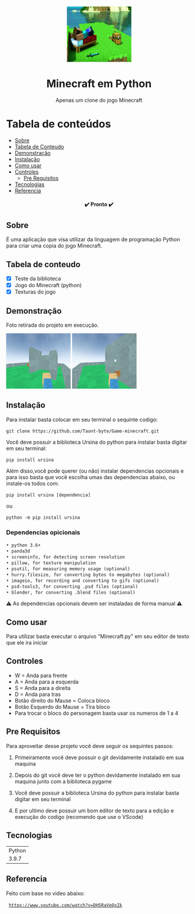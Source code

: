 <p align="center">
  <a href="https://unform.dev">
    <img src="img/Logo.png" height="150" width="175" alt="Unform" />
  </a>
</p>
<h1 align="center">Minecraft em Python</h1> 

<p align="center">Apenas um clone do jogo Minecraft</p>

Tabela de conteúdos
=================
<!--ts-->
   * [Sobre](#Sobre)
   * [Tabela de Conteudo](#tabela-de-conteudo)
   * [Demonstração](#Demonstração)
   * [Instalação](#Instalação)
   * [Como usar](#como-usar)
   * [Controles](#Controles)
      * [Pre Requisitos](#pre-requisitos)
   * [Tecnologias](#tecnologias)
   * [Referencia](#Referencia)
<!--te-->

<h4 align="center"> 
	✔️  Pronto  ✔️
</h4>

## Sobre

É uma aplicação que visa utilizar da linguagem de programação Python para criar uma copia do jogo Minecraft.

## Tabela de conteudo 

- [x] Teste da biblioteca
- [x] Jogo do Minecraft (python)
- [x] Texturas do jogo

## Demonstração 

Foto retirada do projeto em execução.

<img src="img/foto1.png" height="150" width="175" alt="Unform" />

<img src="img/foto2.png" height="150" width="175" alt="Unform" />


## Instalação 

Para instalar basta colocar em seu terminal o sequinte codigo:
    
    git clone https://github.com/Taunt-byte/Game-minecraft.git

Você deve possuir a biblioteca Ursina do python para instalar basta digitar em seu terminal:

    pip install ursina


Além disso,você pode querer (ou não) instalar dependencias opcionais e para isso basta que você escolha umas das dependencias abaixo,
ou instale-os todos com:

    pip install ursina [dependencia]

  ou

    python -m pip install ursina

### Dependencias opicionais

    • python 3.6+
    • panda3d
    • screeninfo, for detecting screen resolution
    • pillow, for texture manipulation
    • psutil, for measuring memory usage (optional)
    • hurry.filesize, for converting bytes to megabytes (optional)
    • imageio, for recording and converting to gifs (optional)
    • psd-tools3, for converting .psd files (optional)
    • blender, for converting .blend files (optional)


⚠️ As dependencias opcionais devem ser instaladas de forma manual ⚠️



## Como usar 

Para utilizar basta executar o arquivo "Minecraft.py" em seu editor de texto que ele ira iniciar

## Controles 

+ W = Anda para frente
+ A = Anda para a esquerda
+ S = Anda para a direita
+ D = Anda para tras
+ Botão direito do Mause = Coloca bloco
+ Botão Esquerdo do Mause = Tira bloco
+ Para trocar o bloco do personagem basta usar os numeros de 1 a 4

## Pre Requisitos

Para aproveitar desse projeto você deve seguir os sequintes passos:

1) Primeiramente você deve possuir o git devidamente instalado em sua maquina

2) Depois do git você deve ter o python devidamente instalado em sua maquina junto com a biblioteca pygame

3) Você deve possuir a biblioteca Ursina do python para instalar basta digitar em seu terminal

4) E por ultimo deve possuir um bom editor de texto para a edição e execução do codigo (recomendo que use o VScode)

## Tecnologias

<table>
    <tr>
    <td>Python</td>
    </tr>
    <tr>
    <td>3.9.7</td>
    </tr>
</table>

## Referencia

Feito com base no video abaixo:

<code> https://www.youtube.com/watch?v=DHSRaVeQxIk </code>